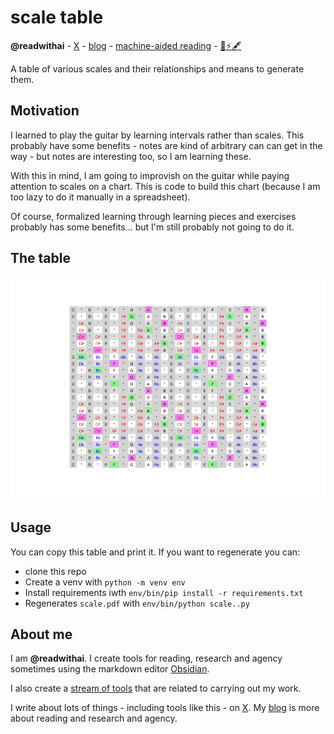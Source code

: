 # scale table
**@readwithai** - [X](https://x.com/readwithai) - [blog](https://readwithai.substack.com/) - [machine-aided reading](https://www.reddit.com/r/machineAidedReading/) - [📖](https://readwithai.substack.com/p/what-is-reading-broadly-defined
)[⚡️](https://readwithai.substack.com/s/technical-miscellany)[🖋️](https://readwithai.substack.com/p/note-taking-with-obsidian-much-of)

A table of various scales and their relationships and means to generate them.

## Motivation
I learned to play the guitar by learning intervals rather than scales. This probably have some benefits - notes are kind of arbitrary can can get in the way - but notes are interesting too, so I am learning these.

With this in mind, I am going to improvish on the guitar while paying attention to scales on a chart. This is code to build this chart (because I am too lazy to do it manually in a spreadsheet).

Of course, formalized learning through learning pieces and exercises probably has some benefits... but I'm still probably not going to do it.

## The table
<a href="scale.pdf"> <img src="scale.png" alt="scale"> </img> </a>


## Usage
You can copy this table and print it. If you want to regenerate you can:

* clone this repo
* Create a venv with `python -m venv env`
* Install requirements iwth `env/bin/pip install -r requirements.txt`
* Regenerates `scale.pdf` with `env/bin/python scale..py`

## About me
I am **@readwithai**. I create tools for reading, research and agency sometimes using the markdown editor [Obsidian](https://readwithai.substack.com/p/what-exactly-is-obsidian).

I also create a [stream of tools](https://readwithai.substack.com/p/my-productivity-tools) that are related to carrying out my work.

I write about lots of things - including tools like this - on [X](https://x.com/readwithai).
My [blog](https://readwithai.substack.com/) is more about reading and research and agency.

